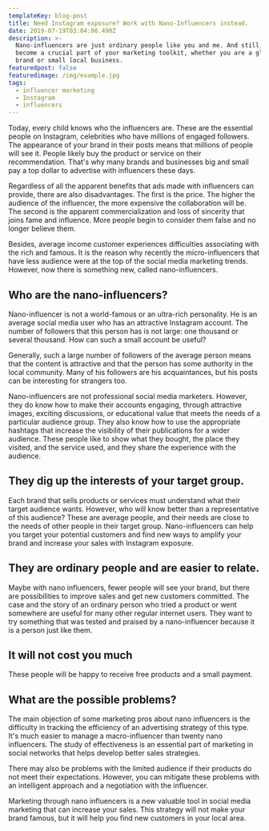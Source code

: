 ```yaml
---
templateKey: blog-post
title: Need Instagram exposure? Work with Nano-Influencers instead.
date: 2019-07-19T03:04:00.490Z
description: >-
  Nano-influencers are just ordinary people like you and me. And still, they can
  become a crucial part of your marketing toolkit, whether you are a global
  brand or small local business.
featuredpost: false
featuredimage: /img/example.jpg
tags:
  - influencer marketing
  - Instagram
  - influencers
---
```

Today, every child knows who the influencers are. These are the essential people on Instagram, celebrities who have millions of engaged followers. The appearance of your brand in their posts means that millions of people will see it. People likely buy the product or service on their recommendation. That's why many brands and businesses big and small pay a top dollar to advertise with influencers these days.



Regardless of all the apparent benefits that ads made with influencers can provide, there are also disadvantages. The first is the price. The higher the audience of the influencer, the more expensive the collaboration will be. The second is the apparent commercialization and loss of sincerity that joins fame and influence. More people begin to consider them false and no longer believe them.



Besides, average income customer experiences difficulties associating with the rich and famous. It is the reason why recently the micro-influencers that have less audience were at the top of the social media marketing trends. However, now there is something new, called nano-influencers.



## Who are the nano-influencers?

Nano-influencer is not a world-famous or an ultra-rich personality. He is an average social media user who has an attractive Instagram account. The number of followers that this person has is not large: one thousand or several thousand. How can such a small account be useful?



Generally, such a large number of followers of the average person means that the content is attractive and that the person has some authority in the local community. Many of his followers are his acquaintances, but his posts can be interesting for strangers too.



Nano-influencers are not professional social media marketers. However, they do know how to make their accounts engaging, through attractive images, exciting discussions, or educational value that meets the needs of a particular audience group. They also know how to use the appropriate hashtags that increase the visibility of their publications for a wider audience. These people like to show what they bought, the place they visited, and the service used, and they share the experience with the audience.



## They dig up the interests of your target group.

Each brand that sells products or services must understand what their target audience wants. However, who will know better than a representative of this audience? These are average people, and their needs are close to the needs of other people in their target group. Nano-influencers can help you target your potential customers and find new ways to amplify your brand and increase your sales with Instagram exposure.



## They are ordinary people and are easier to relate.

Maybe with nano influencers, fewer people will see your brand, but there are possibilities to improve sales and get new customers committed. The case and the story of an ordinary person who tried a product or went somewhere are useful for many other regular internet users. They want to try something that was tested and praised by a nano-influencer because it is a person just like them.



## It will not cost you much

These people will be happy to receive free products and a small payment.



## What are the possible problems?

The main objection of some marketing pros about nano influencers is the difficulty in tracking the efficiency of an advertising strategy of this type. It's much easier to manage a macro-influencer than twenty nano influencers. The study of effectiveness is an essential part of marketing in social networks that helps develop better sales strategies.

There may also be problems with the limited audience if their products do not meet their expectations. However, you can mitigate these problems with an intelligent approach and a negotiation with the influencer.

Marketing through nano influencers is a new valuable tool in social media marketing that can increase your sales. This strategy will not make your brand famous, but it will help you find new customers in your local area.
